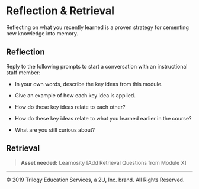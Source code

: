 # Reflection & Retrieval

Reflecting on what you recently learned is a proven strategy for cementing new knowledge into memory.

## Reflection

Reply to the following prompts to start a conversation with an instructional staff member:

* In your own words, describe the key ideas from this module.

* Give an example of how each key idea is applied.

* How do these key ideas relate to each other?

* How do these key ideas relate to what you learned earlier in the course?

* What are you still curious about?

## Retrieval

> **Asset needed:** Learnosity [Add Retrieval Questions from Module X]

---
© 2019 Trilogy Education Services, a 2U, Inc. brand. All Rights Reserved.
